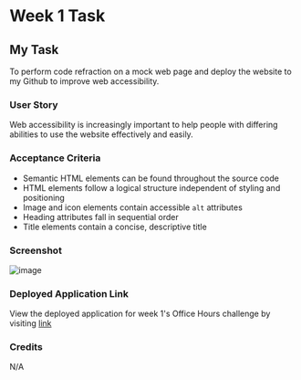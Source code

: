 # Week 1 Task

## My Task

To perform code refraction on a mock web page and deploy the website to my Github to improve web accessibility.

### User Story

Web accessibility is increasingly important to help people with differing abilities to use the website effectively and easily.

### Acceptance Criteria

* Semantic HTML elements can be found throughout the source code
* HTML elements follow a logical structure independent of styling and positioning
* Image and icon elements contain accessible `alt` attributes
* Heading attributes fall in sequential order
* Title elements contain a concise, descriptive title

### Screenshot

![image](/assets/images/screenshot.jpg)

### Deployed Application Link

View the deployed application for week 1's Office Hours challenge by visiting [link](https://makemassair.github.io/code-refactor-lesson)

### Credits 

N/A